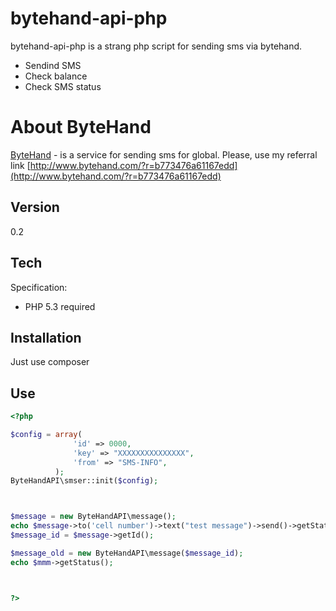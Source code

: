 bytehand-api-php
=========

bytehand-api-php is a strang php script for sending sms via bytehand.

  - Sendind SMS 
  - Check balance
  - Check SMS status

About ByteHand
=========
[ByteHand](http://www.bytehand.com/?r=b773476a61167edd) - is a service for sending sms for global. Please, use my referral link [http://www.bytehand.com/?r=b773476a61167edd](http://www.bytehand.com/?r=b773476a61167edd)

Version
----

0.2

Tech
-----------

Specification:

* PHP 5.3 required

Installation
--------------
Just use composer



Use
--------------

```php
<?php

$config = array(
              'id' => 0000,
              'key' => "XXXXXXXXXXXXXXX",
              'from' => "SMS-INFO",
          );
ByteHandAPI\smser::init($config);



$message = new ByteHandAPI\message();
echo $message->to('cell number')->text("test message")->send()->getStatus();
$message_id = $message->getId();

$message_old = new ByteHandAPI\message($message_id);
echo $mmm->getStatus();



?>
```






    
